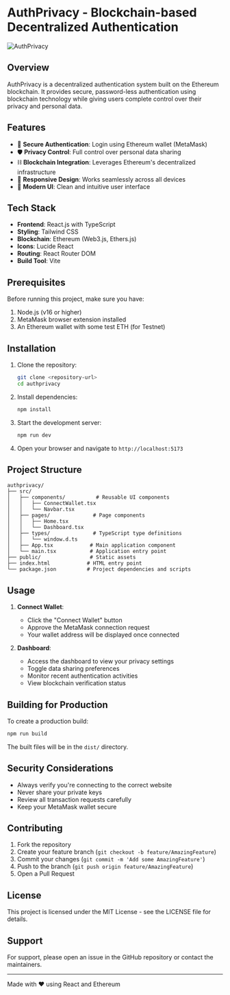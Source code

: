 # AuthPrivacy - Blockchain-based Decentralized Authentication

![AuthPrivacy](https://images.unsplash.com/photo-1639322537228-f710d846310a?auto=format&fit=crop&q=80&w=1200&h=400)

## Overview

AuthPrivacy is a decentralized authentication system built on the Ethereum blockchain. It provides secure, password-less authentication using blockchain technology while giving users complete control over their privacy and personal data.

## Features

- 🔐 **Secure Authentication**: Login using Ethereum wallet (MetaMask)
- 🛡️ **Privacy Control**: Full control over personal data sharing
- ⛓️ **Blockchain Integration**: Leverages Ethereum's decentralized infrastructure
- 📱 **Responsive Design**: Works seamlessly across all devices
- 🎨 **Modern UI**: Clean and intuitive user interface

## Tech Stack

- **Frontend**: React.js with TypeScript
- **Styling**: Tailwind CSS
- **Blockchain**: Ethereum (Web3.js, Ethers.js)
- **Icons**: Lucide React
- **Routing**: React Router DOM
- **Build Tool**: Vite

## Prerequisites

Before running this project, make sure you have:

1. Node.js (v16 or higher)
2. MetaMask browser extension installed
3. An Ethereum wallet with some test ETH (for Testnet)

## Installation

1. Clone the repository:
   ```bash
   git clone <repository-url>
   cd authprivacy
   ```

2. Install dependencies:
   ```bash
   npm install
   ```

3. Start the development server:
   ```bash
   npm run dev
   ```

4. Open your browser and navigate to `http://localhost:5173`

## Project Structure

```
authprivacy/
├── src/
│   ├── components/          # Reusable UI components
│   │   ├── ConnectWallet.tsx
│   │   └── Navbar.tsx
│   ├── pages/              # Page components
│   │   ├── Home.tsx
│   │   └── Dashboard.tsx
│   ├── types/              # TypeScript type definitions
│   │   └── window.d.ts
│   ├── App.tsx            # Main application component
│   └── main.tsx           # Application entry point
├── public/                # Static assets
├── index.html            # HTML entry point
└── package.json          # Project dependencies and scripts
```

## Usage

1. **Connect Wallet**:
   - Click the "Connect Wallet" button
   - Approve the MetaMask connection request
   - Your wallet address will be displayed once connected

2. **Dashboard**:
   - Access the dashboard to view your privacy settings
   - Toggle data sharing preferences
   - Monitor recent authentication activities
   - View blockchain verification status

## Building for Production

To create a production build:

```bash
npm run build
```

The built files will be in the `dist/` directory.

## Security Considerations

- Always verify you're connecting to the correct website
- Never share your private keys
- Review all transaction requests carefully
- Keep your MetaMask wallet secure

## Contributing

1. Fork the repository
2. Create your feature branch (`git checkout -b feature/AmazingFeature`)
3. Commit your changes (`git commit -m 'Add some AmazingFeature'`)
4. Push to the branch (`git push origin feature/AmazingFeature`)
5. Open a Pull Request

## License

This project is licensed under the MIT License - see the LICENSE file for details.


## Support

For support, please open an issue in the GitHub repository or contact the maintainers.

---

Made with ❤️ using React and Ethereum
